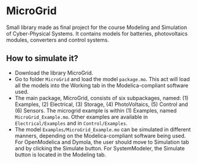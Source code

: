 # MicroGrid
Small library made as final project for the course Modeling and Simulation of Cyber-Physical Systems. It contains models for batteries, photovoltaics modules, converters and control systems.

## How to simulate it?
- Download the library MicroGrid.
- Go to folder `MicroGrid` and load the model `package.mo`. This act will load all the models into the Working tab in the Modelica-compliant software used.
- The main package, MicroGrid, consists of six subpackages, named: (1) Examples, (2) Electrical, (3) Storage, (4) PhotoVoltaics, (5) Control and (6) Sensors. The microgrid example is within (1) Examples, named `MicroGrid_Example.mo`. Other examples are available in `Electrical/Examples` and in `Control/Examples`.
- The model `Examples/MicroGrid_Example.mo` can be simulated in different manners, depending on the Modelica-compliant software being used. For OpenModelica and Dymola, the user should move to Simulation tab and by clicking the Simulate button. For SystemModeler, the Simulate button is located in the Modeling tab.

